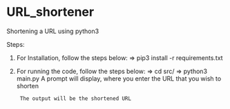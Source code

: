 # URL_shortener
Shortening a URL using python3

Steps: 
1. For Installation, follow the steps below:
	=> pip3 install -r requirements.txt

2. For running the code, follow the steps below:
	=> cd src/
	=> python3 main.py
		A prompt will display, where you enter the URL that you wish to shorten

		The output will be the shortened URL